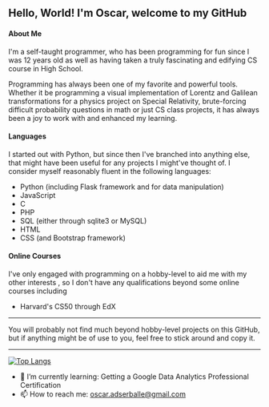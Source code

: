 
## Hello, World! I'm Oscar, welcome to my GitHub

#### About Me
I'm a self-taught programmer, who has been programming for fun
since I was 12 years old as well as having taken a truly fascinating and edifying
CS course in High School.

Programming has always been one of my favorite and powerful tools. Whether it
be programming a visual implementation of Lorentz and Galilean transformations
for a physics project on Special Relativity, brute-forcing difficult probability questions
in math or just CS class projects, it has always been a joy to work with and enhanced
my learning.

#### Languages

I started out with Python, but since then I've branched into
anything else, that might have been useful for any projects
I might've thought of. I consider myself reasonably fluent in the following
languages:

* Python (including Flask framework and for data manipulation)
* JavaScript
* C
* PHP
* SQL (either through sqlite3 or MySQL)
* HTML
* CSS (and Bootstrap framework)

#### Online Courses

I've only engaged with programming on a hobby-level to aid me with my other interests
, so I don't have any qualifications beyond some online courses including

* Harvard's CS50 through EdX

<hr>

You will probably not find much beyond hobby-level projects on this GitHub,
but if anything might be of use to you, feel free to stick around and copy it.

<hr>

[![Top Langs](https://github-readme-stats.vercel.app/api/top-langs/?username=OscarAdserballe)](https://github.com/anuraghazra/github-readme-stats)

- 🌱 I’m currently learning: Getting a Google Data Analytics Professional Certification
- 📫 How to reach me: oscar.adserballe@gmail.com
